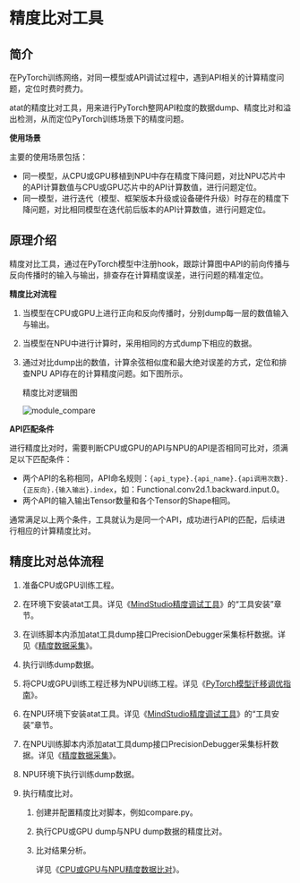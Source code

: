 # **精度比对工具**

## 简介

在PyTorch训练网络，对同一模型或API调试过程中，遇到API相关的计算精度问题，定位时费时费力。

atat的精度比对工具，用来进行PyTorch整网API粒度的数据dump、精度比对和溢出检测，从而定位PyTorch训练场景下的精度问题。

**使用场景**

主要的使用场景包括：

- 同一模型，从CPU或GPU移植到NPU中存在精度下降问题，对比NPU芯片中的API计算数值与CPU或GPU芯片中的API计算数值，进行问题定位。
- 同一模型，进行迭代（模型、框架版本升级或设备硬件升级）时存在的精度下降问题，对比相同模型在迭代前后版本的API计算数值，进行问题定位。

## 原理介绍

精度对比工具，通过在PyTorch模型中注册hook，跟踪计算图中API的前向传播与反向传播时的输入与输出，排查存在计算精度误差，进行问题的精准定位。

**精度比对流程**

1. 当模型在CPU或GPU上进行正向和反向传播时，分别dump每一层的数值输入与输出。

2. 当模型在NPU中进行计算时，采用相同的方式dump下相应的数据。

3. 通过对比dump出的数值，计算余弦相似度和最大绝对误差的方式，定位和排查NPU API存在的计算精度问题。如下图所示。

   精度比对逻辑图

   ![module_compare](img/module_compare.png)

**API匹配条件**

进行精度比对时，需要判断CPU或GPU的API与NPU的API是否相同可比对，须满足以下匹配条件：

- 两个API的名称相同，API命名规则：`{api_type}.{api_name}.{api调用次数}.{正反向}.{输入输出}.index`，如：Functional.conv2d.1.backward.input.0。
- 两个API的输入输出Tensor数量和各个Tensor的Shape相同。

通常满足以上两个条件，工具就认为是同一个API，成功进行API的匹配，后续进行相应的计算精度比对。

## 精度比对总体流程

1. 准备CPU或GPU训练工程。

2. 在环境下安装atat工具。详见《[MindStudio精度调试工具](../../README.md)》的“工具安装”章节。

3. 在训练脚本内添加atat工具dump接口PrecisionDebugger采集标杆数据。详见《[精度数据采集](./dump.md)》。

4. 执行训练dump数据。

5. 将CPU或GPU训练工程迁移为NPU训练工程。详见《[PyTorch模型迁移调优指南](https://www.hiascend.com/document/detail/zh/Pytorch/60RC1/ptmoddevg/trainingmigrguide/PT_LMTMOG_0003.html)》。

6. 在NPU环境下安装atat工具。详见《[MindStudio精度调试工具](../../README.md)》的“工具安装”章节。

7. 在NPU训练脚本内添加atat工具dump接口PrecisionDebugger采集标杆数据。详见《[精度数据采集](./dump.md)》。

8. NPU环境下执行训练dump数据。

9. 执行精度比对。

   1. 创建并配置精度比对脚本，例如compare.py。

   2. 执行CPU或GPU dump与NPU dump数据的精度比对。

   3. 比对结果分析。

      详见《[CPU或GPU与NPU精度数据比对](./ptdbg_ascend_compare.md)》。

